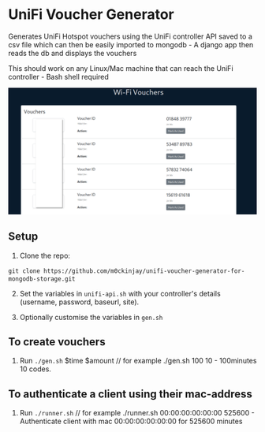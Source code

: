 # UniFi Voucher Generator

Generates UniFi Hotspot vouchers using the UniFi controller API saved to a csv file which can then
be easily imported to mongodb - A django app then reads the db and displays the vouchers

This should work on any Linux/Mac machine that can reach the UniFi controller - Bash shell required



![Preview of generated output](Screenshot.png)

## Setup

1. Clone the repo:

```
git clone https://github.com/m0ckinjay/unifi-voucher-generator-for-mongodb-storage.git
```

2. Set the variables in `unifi-api.sh` with your controller's details (username, password, baseurl, site).

3. Optionally customise the variables in `gen.sh` 

## To create vouchers

1. Run `./gen.sh` $time $amount // for example ./gen.sh 100 10  - 100minutes 10 codes. 

## To authenticate a client using their mac-address

1. Run `./runner.sh` <mac-address> <time>  // for example ./runner.sh 00:00:00:00:00:00 525600 - Authenticate client with mac 00:00:00:00:00:00 for 525600 minutes
